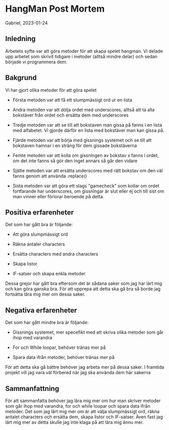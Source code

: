 # HangMan Post Mortem

Gabriel, 2023-01-24

## Inledning

Arbetets syfte var att göra metoder för att skapa spelet hangman. Vi delade upp arbetet som skrivit tidigare i metoder (alltså mindre delar) och sedan började vi programmera dem.

## Bakgrund

Vi har gjort olika metoder för att göra spelet

* Första metoden var att få ett slumpmässigt ord ur en lista

* Andra metoden var att dölja ordet med underscores, alltså att ta alla bokstäver från ordet och ersätta dem med underscores

* Tredje metoden var att se till att bokstaven man gissa på fanns i en lista med alfabetet. Vi gjorde därför en lista med bokstäver man kan gissa på.

* Fjärde metoden var att börja med gissnings systemet och se till att bokstaven hamnar i en sträng för dem gissade bokstäverna

* Femte metoden var att kolla om gissningen av bokstav x fanns i ordet, om det inte fanns så gör den inget annars så går den vidare

* Sjätte metoden var att ersätta underscores med rätt bokstav om den väl fanns genom att använda .replace()

* Sista metoden var att göra ett slags "gamecheck" som kollar om ordet fortfarande har underscores, om gissningar är slut eller ej och till sist om man vinner eller förlorar beroende på detta. 

## Positiva erfarenheter
Det som har gått bra är följande: 

* Att göra slumpmässigt ord

* Räkna antaler characters

* Ersätta characters med andra characters

* Skapa listor 

* IF-satser och skapa enkla metoder

Dessa grejor har gått bra eftersom det är sådana saker som jag har lärt mig och kan göra ganska bra. För att upprepa att detta ska gå bra så borde jag fortsätta lära mig mer om dessa saker.

## Negativa erfarenheter
Det som har gått mindre bra är följande:

* Gissnings systemet, mer specefikt med att skriva olika metoder som går ihop med varandra

* For och While loopar, behöver tränas mer på 

* Spara data ifrån metoder, behöver tränas mer på

För att detta ska gå bättre behöver jag arbeta mer på dessa saker. I framtida projekt vill jag vara väl förbered när jag ska använda dem här sakerna

## Sammanfattning

För att sammanfatta behöver jag lära mig mer om hur man skriver metoder som går ihop med varandra, for och while loopar och spara data ifrån metoder. Det som jag lärt mig mer om är att välja slumpmässigt ord, räkna antalet characters och ersätta dem, skapa listor och IF-satser. Även fast jag lärt mig mer av detta skulle jag inte klaga på att lära mig ännu mer.
